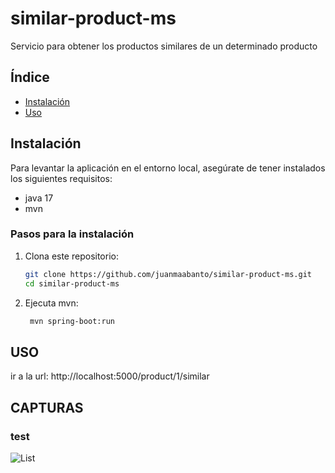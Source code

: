 # similar-product-ms
Servicio para obtener los productos similares de un determinado producto

## Índice
- [Instalación](#instalación)
- [Uso](#uso)

## Instalación

Para levantar la aplicación en el entorno local, asegúrate de tener instalados los siguientes requisitos:

- java 17
- mvn

### Pasos para la instalación

1. Clona este repositorio:

   ```sh
   git clone https://github.com/juanmaabanto/similar-product-ms.git
   cd similar-product-ms
   ```

2. Ejecuta mvn:

   ```sh
    mvn spring-boot:run
   ```


## USO

ir a la url: http://localhost:5000/product/1/similar

## CAPTURAS

### test

![List](https://github.com/juanmaabanto/sales-app/blob/main/screenshots/img.png)